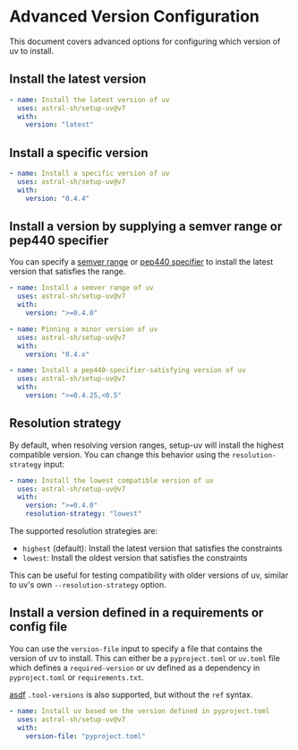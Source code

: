 # Advanced Version Configuration

This document covers advanced options for configuring which version of uv to install.

## Install the latest version

```yaml
- name: Install the latest version of uv
  uses: astral-sh/setup-uv@v7
  with:
    version: "latest"
```

## Install a specific version

```yaml
- name: Install a specific version of uv
  uses: astral-sh/setup-uv@v7
  with:
    version: "0.4.4"
```

## Install a version by supplying a semver range or pep440 specifier

You can specify a [semver range](https://github.com/npm/node-semver?tab=readme-ov-file#ranges)
or [pep440 specifier](https://peps.python.org/pep-0440/#version-specifiers)
to install the latest version that satisfies the range.

```yaml
- name: Install a semver range of uv
  uses: astral-sh/setup-uv@v7
  with:
    version: ">=0.4.0"
```

```yaml
- name: Pinning a minor version of uv
  uses: astral-sh/setup-uv@v7
  with:
    version: "0.4.x"
```

```yaml
- name: Install a pep440-specifier-satisfying version of uv
  uses: astral-sh/setup-uv@v7
  with:
    version: ">=0.4.25,<0.5"
```

## Resolution strategy

By default, when resolving version ranges, setup-uv will install the highest compatible version.
You can change this behavior using the `resolution-strategy` input:

```yaml
- name: Install the lowest compatible version of uv
  uses: astral-sh/setup-uv@v7
  with:
    version: ">=0.4.0"
    resolution-strategy: "lowest"
```

The supported resolution strategies are:
- `highest` (default): Install the latest version that satisfies the constraints
- `lowest`: Install the oldest version that satisfies the constraints

This can be useful for testing compatibility with older versions of uv, similar to uv's own `--resolution-strategy` option.

## Install a version defined in a requirements or config file

You can use the `version-file` input to specify a file that contains the version of uv to install.
This can either be a `pyproject.toml` or `uv.toml` file which defines a `required-version` or
uv defined as a dependency in `pyproject.toml` or `requirements.txt`.

[asdf](https://asdf-vm.com/) `.tool-versions` is also supported, but without the `ref` syntax.

```yaml
- name: Install uv based on the version defined in pyproject.toml
  uses: astral-sh/setup-uv@v7
  with:
    version-file: "pyproject.toml"
```
